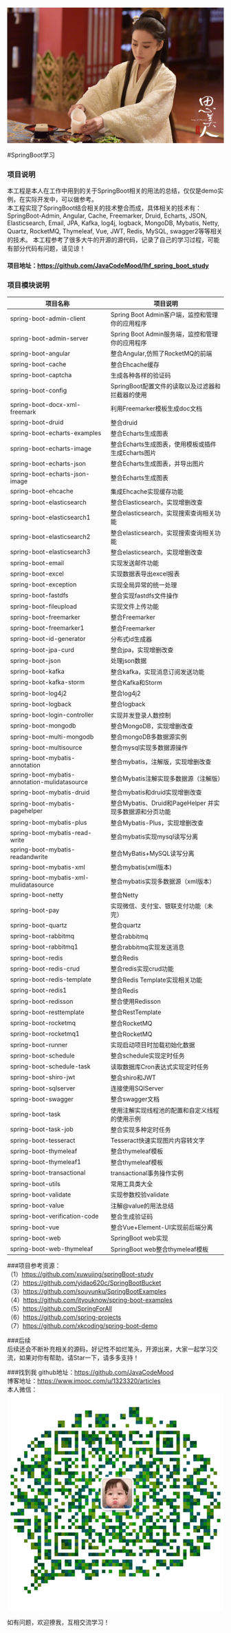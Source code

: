 ![logo](image/logo.jpg)

#SpringBoot学习
### 项目说明
本工程是本人在工作中用到的关于SpringBoot相关的用法的总结，仅仅是demo实例，在实际开发中，可以做参考。       
本工程实现了SpringBoot结合相关的技术整合而成，具体相关的技术有：SpringBoot-Admin, Angular, Cache, Freemarker, Druid, Echarts, JSON, Elasticsearch, Email, JPA, Kafka, log4j, logback, MongoDB, Mybatis, Netty, Quartz, RocketMQ, Thymeleaf, Vue, JWT, Redis, MySQL, swagger2等等相关的技术。
本工程参考了很多大牛的开源的源代码，记录了自己的学习过程，可能有部分代码有问题，请见谅！

#### 项目地址：https://github.com/JavaCodeMood/lhf_spring_boot_study


### 项目模块说明
项目名称                     | 项目说明
----------------------------|------------------------------------------------------------------------------------------
spring-boot-admin-client                              | Spring Boot Admin客户端，监控和管理你的应用程序
spring-boot-admin-server                              | Spring Boot Admin服务端，监控和管理你的应用程序
spring-boot-angular                                   | 整合Angular,仿照了RocketMQ的前端
spring-boot-cache                                     | 整合Ehcache缓存
spring-boot-captcha                                   | 生成各种各样的验证码
spring-boot-config                                    | SpringBoot配置文件的读取以及过滤器和拦截器的使用
spring-boot-docx-xml-freemark                         | 利用Freemarker模板生成doc文档
spring-boot-druid                                     | 整合druid
spring-boot-echarts-examples                          | 整合Echarts生成图表
spring-boot-echarts-image                             | 整合Echarts生成图表，使用模板或插件生成Echarts图片
spring-boot-echarts-json                              | 整合Echarts生成图表，并导出图片
spring-boot-echarts-json-image                        | 整合Echarts生成图表
spring-boot-ehcache                                   | 集成Ehcache实现缓存功能
spring-boot-elasticsearch                             | 整合Elasticsearch，实现增删改查
spring-boot-elasticsearch1                            | 整合elasticsearch，实现搜索查询相关功能
spring-boot-elasticsearch2                            | 整合elasticsearch，实现搜索查询相关功能
spring-boot-elasticsearch3                            | 整合elasticsearch，实现增删改查
spring-boot-email                                     | 实现发送邮件功能
spring-boot-excel                                     | 实现数据表导出excel报表
spring-boot-exception                                 | 实现全局异常的统一处理
spring-boot-fastdfs                                   | 整合实现fastdfs文件操作
spring-boot-fileupload                                | 实现文件上传功能
spring-boot-freemarker                                | 整合Freemarker
spring-boot-freemarker1                               | 整合Freemarker
spring-boot-id-generator                              | 分布式id生成器
spring-boot-jpa-curd                                  | 整合jpa，实现增删改查
spring-boot-json                                      | 处理json数据
spring-boot-kafka                                     | 整合kafka，实现消息订阅发送功能
spring-boot-kafka-storm                               | 整合Kafka和Storm
spring-boot-log4j2                                    | 整合log4j2
spring-boot-logback                                   | 整合logback
spring-boot-login-controller                          | 实现并发登录人数控制
spring-boot-mongodb                                   | 整合MongoDB，实现增删改查
spring-boot-multi-mongodb                             | 整合mongoDB多数据源实例
spring-boot-multisource                               | 整合mysql实现多数据源操作
spring-boot-mybatis-annotation                        | 整合mybatis，注解版，实现增删改查
spring-boot-mybatis-annotation-mulidatasource         | 整合Mybatis注解实现多数据源（注解版）
spring-boot-mybatis-druid                             | 整合mybatis和druid实现增删改查
spring-boot-mybatis-pagehelper                        | 整合Mybatis、Druid和PageHelper 并实现多数据源和分页功能
spring-boot-mybatis-plus                              | 整合Mybatis-Plus，实现增删改查
spring-boot-mybatis-read-write                        | 整合mybatis实现mysql读写分离
spring-boot-mybatis-readandwrite                      | 整合MyBatis+MySQL读写分离
spring-boot-mybatis-xml                               | 整合mybatis(xml版本)
spring-boot-mybatis-xml-mulidatasource                | 整合mybatis实现多数据源（xml版本）
spring-boot-netty                                     | 整合Netty
spring-boot-pay                                       | 实现微信、支付宝、银联支付功能（未完）
spring-boot-quartz                                    | 整合quartz
spring-boot-rabbitmq                                  | 整合rabbitmq
spring-boot-rabbitmq1                                 | 整合rabbitmq实现发送消息
spring-boot-redis                                     | 整合Redis
spring-boot-redis-crud                                | 整合redis实现crud功能
spring-boot-redis-template                            | 整合Redis Template实现相关功能
spring-boot-redis1                                    | 整合Redis
spring-boot-redisson                                  | 整合使用Redisson
spring-boot-resttemplate                              | 整合RestTemplate 
spring-boot-rocketmq                                  | 整合RocketMQ
spring-boot-rocketmq1                                 | 整合RocketMQ
spring-boot-runner                                    | 实现启动项目时加载初始化数据              
spring-boot-schedule                                  | 整合schedule实现定时任务
spring-boot-schedule-task                             | 读取数据库Cron表达式实现定时任务
spring-boot-shiro-jwt                                 | 整合shiro和JWT
spring-boot-sqlserver                                 | 连接使用SQlServer
spring-boot-swagger                                   | 整合swagger文档
spring-boot-task                                      | 使用注解实现线程池的配置和自定义线程的使用示例
spring-boot-task-job                                  | 整合实现多种定时任务
spring-boot-tesseract                                 | Tesseract快速实现图片内容转文字
spring-boot-thymeleaf                                 | 整合thymeleaf模板
spring-boot-thymeleaf1                                | 整合thymeleaf模板
spring-boot-transactional                             | transactional事务操作实例
spring-boot-utils                                     | 常用工具类大全
spring-boot-validate                                  | 实现参数校验validate
spring-boot-value                                     | 注解@value的用法总结
spring-boot-verification-code                         | 整合生成验证码
spring-boot-vue                                       | 整合Vue+Element-UI实现前后端分离
spring-boot-web                                       | SpringBoot web实现
spring-boot-web-thymeleaf                             | SpringBoot web整合thymeleaf模板


###项目参考资源：           
（1）https://github.com/xuwujing/springBoot-study                       
（2）https://github.com/yidao620c/SpringBootBucket                      
（3）https://github.com/souyunku/SpringBootExamples                         
（4）https://github.com/ityouknow/spring-boot-examples                           
（5）https://github.com/SpringForAll                     
（6）https://github.com/spring-projects      
（7）https://github.com/xkcoding/spring-boot-demo                          


###后续        
后续还会不断补充相关的源码，好记性不如烂笔头，开源出来，大家一起学习交流，如果对你有帮助，请Star一下，请多多支持！                

###找到我
github地址：https://github.com/JavaCodeMood       
博客地址：https://www.imooc.com/u/1323320/articles      
本人微信：
![weixin](image/weixin.jpg)

如有问题，欢迎撩我，互相交流学习！
